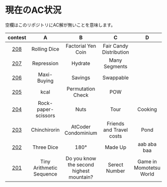# 現在のAC状況
空欄はこのリポジトリにAC解が無いことを意味します。

| contest |  A  |  B  |  C  |  D  |  E  |  F  |
| :-----: | :-: | :-: | :-: | :-: | :-: | :-: |
| [208](./208) | Rolling Dice | Factorial Yen Coin | Fair Candy Distribution |  |  | |
| [207](./207) | Repression | Hydrate | Many Segments |  |  | |
| [206](./206) | Maxi-Buying | Savings | Swappable |  |  | |
| [205](./205) | kcal | Permutation Check | POW |  |  | |
| [204](./204) | Rock-paper-scissors | Nuts | Tour | Cooking | Rush Hour 2 | |
| [203](./203) | Chinchirorin | AtCoder Condominium | Friends and Travel costs | Pond | White Pawn | Weed |
| [202](./202) | Three Dice | 180&deg;| Made Up | aab aba baa | | |
| [201](./201) | Tiny Arithmetic Sequence | Do you know the second highest mountain? | Serect Number | Game in Momotetsu World | Xor Distances | |